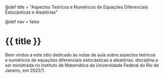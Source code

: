 @def title = "Aspectos Teóricos e Numéricos de Equações Diferenciais Estocásticas e Aleatórias"

@def nav = false
# {{ title }}

Bem vindos a este sítio dedicado às notas de aula sobre aspectos teóricos e numéricos de equações diferenciais estocásticas e aleatórias, disciplina a ser ministrada no Instituto de Matemática da Universidade Federal do Rio de Janeiro, em 2022/1.
